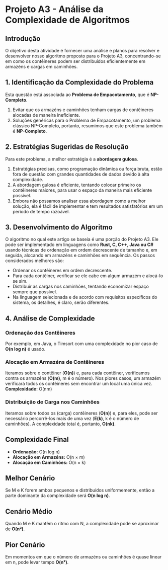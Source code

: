 <h1>Projeto A3 - Análise da Complexidade de Algoritmos</h1>

<h2>Introdução</h2>
<p>O objetivo desta atividade é fornecer uma análise e planos para resolver e desenvolver nosso algoritmo proposto para o Projeto A3, concentrando-se em como os contêineres podem ser distribuídos eficientemente em armazéns e cargas em caminhões.</p>

<h2>1. Identificação da Complexidade do Problema</h2>
<p>Esta questão está associada ao <strong>Problema de Empacotamento</strong>, que é <strong>NP-Completo</strong>.</p>
<ol>
<li>Evitar que os armazéns e caminhões tenham cargas de contêineres alocadas de maneira ineficiente.</li>
<li>Soluções genéricas para o Problema de Empacotamento, um problema clássico NP-Completo, portanto, resumimos que este problema também é <strong>NP-Completo</strong>.</li>
</ol>

<h2>2. Estratégias Sugeridas de Resolução</h2>
<p>Para este problema, a melhor estratégia é a <strong>abordagem gulosa</strong>.</p>
<ol>
<li>Estratégias precisas, como programação dinâmica ou força bruta, estão fora de questão com grandes quantidades de dados devido à alta complexidade.</li>
<li>A abordagem gulosa é eficiente, tentando colocar primeiro os contêineres maiores, para usar o espaço da maneira mais eficiente possível.</li>
<li>Embora não possamos analisar essa abordagem como a melhor solução, ela é fácil de implementar e tem resultados satisfatórios em um período de tempo razoável.</li>
</ol>

<h2>3. Desenvolvimento do Algoritmo</h2>
<p>O algoritmo no qual este artigo se baseia é uma porção do Projeto A3. Ele pode ser implementado em linguagens como <strong>Rust, C, C++, Java ou C#</strong> usando técnicas de ordenação em ordem decrescente de tamanho e, em seguida, alocando em armazéns e caminhões em sequência. Os passos considerados melhores são:</p>
<ul>
<li>Ordenar os contêineres em ordem decrescente.</li>
<li>Para cada contêiner, verificar se ele cabe em algum armazém e alocá-lo se sim.</li>
<li>Distribuir as cargas nos caminhões, tentando economizar espaço sempre que possível.</li>
<li>Na linguagem selecionada e de acordo com requisitos específicos do sistema, os detalhes, é claro, serão diferentes.</li>
</ul>

<h2>4. Análise de Complexidade</h2>

<h3>Ordenação dos Contêineres</h3>
<p>Por exemplo, em Java, o Timsort com uma complexidade no pior caso de <strong>O(n log n)</strong> é usado.</p>

<h3>Alocação em Armazéns de Contêineres</h3>
<p>Iteramos sobre o contêiner (<strong>O(n)</strong>) e, para cada contêiner, verificamos contra os armazéns (<strong>O(m)</strong>, m é o número). Nos piores casos, um armazém verificará todos os contêineres sem encontrar um local uma única vez. <strong>Complexidade:</strong> O(nm)</p>

<h3>Distribuição de Carga nos Caminhões</h3>
<p>Iteramos sobre todos os (carga) contêineres (<strong>O(n)</strong>) e, para eles, pode ser necessário percorrê-los mais de uma vez (<strong>E(k)</strong>, k é o número de caminhões). A complexidade total é, portanto, <strong>O(nk)</strong>.</p>

<h2>Complexidade Final</h2>
<ul>
<li><strong>Ordenação:</strong> O(n log n)</li>
<li><strong>Alocação em Armazéns:</strong> O(n × m)</li>
<li><strong>Alocação em Caminhões:</strong> O(n × k)</li>
</ul>

<h2>Melhor Cenário</h2>
<p>Se M e K forem ambos pequenos e distribuídos uniformemente, então a parte dominante da complexidade será <strong>O(n log n)</strong>.</p>

<h2>Cenário Médio</h2>
<p>Quando M e K mantêm o ritmo com N, a complexidade pode se aproximar de <strong>O(n²)</strong>.</p>

<h2>Pior Cenário</h2>
<p>Em momentos em que o número de armazéns ou caminhões é quase linear em n, pode levar tempo <strong>O(n²)</strong>.</p>